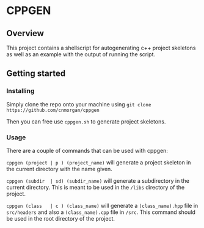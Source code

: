 # CPPGEN

## Overview

This project contains a shellscript for autogenerating c++ project skeletons as well as an example with the output of running the script.

## Getting started

### Installing

Simply clone the repo onto your machine using `git clone https://github.com/cnmorgan/cppgen`

Then you can free use `cppgen.sh` to generate project skeletons.

### Usage

There are a couple of commands that can be used with cppgen:

`cppgen (project | p ) (project_name)` will generate a project skeleton in the current directory with the name given.

`cppgen (subdir  | sd) (subdir_name)` will generate a subdirectory in the current directory. This is meant to be used in the `/libs` directory of the project.

`cppgen (class   | c ) (class_name)` will generate a `(class_name).hpp` file in `src/headers` and also a `(class_name).cpp` file in `/src`. This command should be used in the root
directory of the project.
